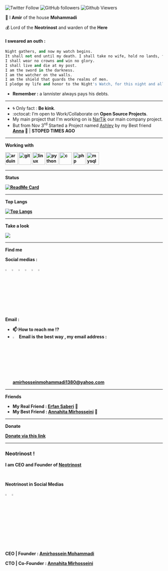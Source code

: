 <p>
<img alt="Twitter Follow" src="https://img.shields.io/twitter/follow/GNU_Amir?label=Twitter&style=flat-square">
<img alt="GitHub followers" src="https://img.shields.io/github/followers/BlackIQ?style=flat-square&color=lightgrey">
<img alt="Github Viewers" src="https://komarev.com/ghpvc/?username=BlackIQ&style=flat-square&color=lightgrey">
</p>

:lion: I **Amir** of the house **Mohammadi**

:moneybag: Lord of the **Neotrinost** and warden of the **Here**

#### I sweared an outh :

```python
Night gathers, and now my watch begins.
It shall not end until my death. I shall take no wife, hold no lands, father no children.
I shall wear no crowns and win no glory.
I shall live and die at my post.
I am the sword in the darkness.
I am the watcher on the walls.
I am the shield that guards the realms of men.
I pledge my life and honor to the Night's Watch, for this night and all the nights to come.
```
- **Remember :** a lannister always pays his debts.

---

- :cyclone: Only fact : **Be kink**.
- :octocat: I’m open to Work/Collaborate on **Open Source Projects**.
- My main project that I'm working on is <a href="https://github.com/BlackIQ/NarTik">NarTik</a> our main company project.
- But from Nov 3<sup>rd</sup> Started a Project named <a href="https://github.com/BlackIQ/Ashley">Ashley</a> by my Best friend <b><a href="https://github.com/Annahita2004">Anna</a> 💖</b> | <b>STOPED TIMES AGO</p>

<hr>

**Working with**

<p align="left">
<img src="https://img.icons8.com/color/48/000000/arduino.png" alt="arduino" width="40" height="40"/>
<img src="https://img.icons8.com/color/48/000000/git.png" alt="git" width="40" height="40"/>
<img src="https://img.icons8.com/color/48/000000/linux.png" alt="linux" width="40" height="40"/>
<img src="https://img.icons8.com/color/48/000000/python.png" alt="python" width="40" height="40"/>
<img src="https://img.icons8.com/color/48/000000/c.png" alt="c" width="40" height="40"/>
<img src="https://img.icons8.com/color/48/000000/php.png" alt="php" width="40" height="40"/>
<img src="https://img.icons8.com/color/48/000000/mysql.png" alt="mysql" width="40" height="40"/>
</p>

<hr>

**Status**

[![ReadMe Card](https://github-readme-stats.vercel.app/api?username=BlackIQ&show_icons=true)](https://github.com/BlackIQ)

<hr>

**Top Langs**

[![Top Langs](https://github-readme-stats.vercel.app/api/top-langs/?username=BlackIQ&layout=compact&langs_count=10)](https://github.com/BlackIQ)

<hr>

**Take a look**

<a href="https://github.com/BlackIQ">
<img align="center" src="https://github-readme-streak-stats.herokuapp.com/?user=BlackIQ" />
</a>

<hr>

**Find me**

<p><b>Social medias :</b></p>

[<img src="https://img.icons8.com/color/48/000000/twitter.png" width="3.5%"/>](https://twitter.com/GNU_Amir)
[<img src="https://img.icons8.com/color/48/000000/linkedin.png" width="3.5%"/>](https://linkedin.com/in/amirhosseinmohammadi)
[<img src="https://img.icons8.com/color/48/000000/facebook.png" width="3.5%"/>](https://facebook.com/LeonardoLarson)
[<img src="https://img.icons8.com/color/48/000000/instagram.png" width="3.5%"/>](https://instagram.com/leonarndo_l_larson)
[<img src="https://img.icons8.com/color/48/000000/medium.png" width="3.5%"/>](https://medium.com/@GNU_Amir)
[<img src="https://cdn.jsdelivr.net/npm/simple-icons@3.0.1/icons/geeksforgeeks.svg" width="3.5%"/>](https://geeksforgeeks.org)

<p><b>Email :</b></p>

- 📫 How to reach me !?
- [<img src="https://img.icons8.com/color/48/000000/yahoo.png" width="3.5%"/>](amirhosseinmohammadi1380@yahoo.com) Email is the best way , my email address : amirhosseinmohammadi1380@yahoo.com

<hr>

**Friends**

<ul>
    <li>My Real Friend : <b><a href="https://github.com/erfansaberi">Erfan Saberi</a></b> 🌟</li>
    <li>My Best Friend : <b><a href="https://github.com/Annahita2004">Annahita Mirhosseini</a> 💖</b></li>
</ul>

<hr>

**Donate**

<a href="https://nextpay.org/nx/page/BlackIQ">Donate via this link</a>
    
<hr>
    
### Neotrinost !

<p>I am <b>CEO and Founder</b> of <b><a href="https://github.com/Neotrinost">Neotrinost</a></b></p>
<br>
<p>Neotrinost in Social Medias</p>

[<img src="https://img.icons8.com/color/48/000000/linkedin.png" width="3.5%"/>](https://linkedin.com/company/neotrinost)
[<img src="https://img.icons8.com/color/48/000000/web.png" width="3.5%"/>](https://neotrinost.ir)

<br>
<p>CEO | Founder : <a href="https://github.com/BlackIQ">Amirhossein Mohammadi</a></p>
<p>CTO | Co-Founder : <a href="https://github.com/Annahita2004">Annahita Mirhosseini</a></p>
